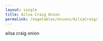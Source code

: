 ```yaml
---
layout: single
title: Ailsa Craig Onion
permalink: /vegetables/onions/AilsaCraig/
---
```

ailsa craig onion
